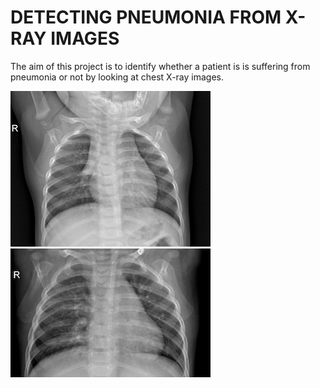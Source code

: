# DETECTING PNEUMONIA FROM X-RAY IMAGES

The aim of this project is to identify whether a patient is is suffering from pneumonia or not by looking at chest X-ray images.

![NORMAL](https://github.com/Aayush-99/Detecting-Pneumonia-using-X-Ray-Images/blob/master/NORMAL_sample.jpeg)
![PNEUMONIA](https://github.com/Aayush-99/Detecting-Pneumonia-using-X-Ray-Images/blob/master/PNEUMONIA_sample.jpeg)